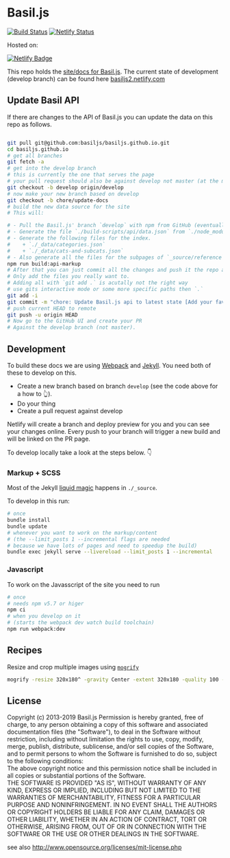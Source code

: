 # Basil.js

[![Build Status](https://travis-ci.org/basiljs/basiljs.github.io.svg?branch=master)](https://travis-ci.org/basiljs/basiljs.github.io) [![Netlify Status](https://api.netlify.com/api/v1/badges/c081644c-312b-486e-8594-8bb5c3a869ca/deploy-status)](https://app.netlify.com/sites/basiljs2/deploys)

Hosted on:  

[![Netlify Badge](https://www.netlify.com/img/global/badges/netlify-color-accent.svg)](https://basiljs2.netlify.com/)

This repo holds the [site/docs for Basil.js](https://basiljs.github.io/). The current state of development (develop branch) can be found here [basiljs2.netlify.com](https://basiljs2.netlify.com/)
## Update Basil API  

If there are changes to the API of Basil.js you can update the data on this repo as follows.  

```bash

git pull git@github.com:basiljs/basiljs.github.io.git
cd basiljs.github.io
# get all branches
git fetch -a
# get into the develop branch
# this is currently the one that serves the page
# your pull request should also be against develop not master (at the moment)
git checkout -b develop origin/develop
# now make your new branch based on develop
git checkout -b chore/update-docs
# build the new data source for the site
# This will:  

# - Pull the Basil.js' branch `develop` with npm from GitHub (eventually this should be the master, not the develop branch).
# - Generate the file `./build-scripts/api/data.json` from `./node_modules/basiljs/basil.js` using [documentation.js](http://documentation.js.org/).
# - Generate the following files for the index.
#    + `./_data/categories.json`
#    + `./_data/cats-and-subcats.json`
# - Also generate all the files for the subpages of `_source/reference`.  
npm run build:api-markup
# After that you can just commit all the changes and push it the repo again. Netlify will take care of the Jekyll build.  
# Only add the files you really want to.
# Adding all with `git add .` is acutally not the right way
# use gits interactive mode or some more specific paths then `.`
git add -i
git commit -m "chore: Update Basil.js api to latest state [Add your favorite emoji here]"
# push current HEAD to remote
git push -u origin HEAD
# Now go to the GitHub UI and create your PR
# Against the develop branch (not master).
```

## Development

To build these docs we are using [Webpack](https://webpack.js.org/) and [Jekyll](https://jekyllrb.com/). You need both of these to develop on this.  

- Create a new branch based on branch `develop` (see the code above for a how to 👆).
- Do your thing
- Create a pull request against develop

Netlify will create a branch and deploy preview for you and you can see your changes online. Every push to your branch will trigger a new build and will be linked on the PR page.

To develop locally take a look at the steps below. 👇

### Markup + SCSS

Most of the Jekyll [liquid magic](https://github.com/Shopify/liquid/wiki/Liquid-for-Designers) happens in `./_source`.  

To develop in this run:

```bash
# once
bundle install
bundle update
# whenever you want to work on the markup/content
# (the --limit_posts 1 --incremental flags are needed
# because we have lots of pages and need to speedup the build)
bundle exec jekyll serve --livereload --limit_posts 1 --incremental
```

### Javascript

To work on the Javasscript of the site you need to run

```bash
# once
# needs npm v5.7 or higer
npm ci
# when you develop on it
# (starts the webpack dev watch build toolchain)
npm run webpack:dev
```

## Recipes

Resize and crop multiple images using [`mogrify`](https://www.imagemagick.org/script/mogrify.php)  

```bash
mogrify -resize 320x180^ -gravity Center -extent 320x180 -quality 100 -format png ./*/thumbnail.jpg

```

## License

Copyright (c)  2013-2019 Basil.js
Permission is hereby granted, free of charge, to any person obtaining a copy of this software and associated documentation files (the "Software"), to deal in the Software  without restriction, including without limitation the rights to use, copy, modify, merge, publish, distribute, sublicense, and/or sell copies of the Software, and to  permit persons to whom the Software is furnished to do so, subject to the following conditions:  
The above copyright notice and this permission notice shall be included in all copies or substantial portions of the Software.  
THE SOFTWARE IS PROVIDED "AS IS", WITHOUT WARRANTY OF ANY KIND, EXPRESS OR IMPLIED, INCLUDING BUT NOT LIMITED TO THE WARRANTIES OF MERCHANTABILITY, FITNESS FOR A  PARTICULAR PURPOSE AND NONINFRINGEMENT. IN NO EVENT SHALL THE AUTHORS OR COPYRIGHT HOLDERS BE LIABLE FOR ANY CLAIM, DAMAGES OR OTHER LIABILITY, WHETHER IN AN ACTION OF  CONTRACT, TORT OR OTHERWISE, ARISING FROM, OUT OF OR IN CONNECTION WITH THE SOFTWARE OR THE USE OR OTHER DEALINGS IN THE SOFTWARE.  

see also http://www.opensource.org/licenses/mit-license.php

